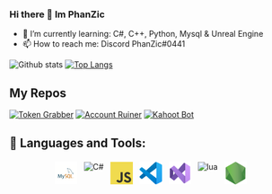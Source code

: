 ### Hi there 👋 Im PhanZic

- 🌱 I’m currently learning: C#, C++, Python, Mysql & Unreal Engine
- 📫 How to reach me: Discord PhanZic#0441

![Github stats](https://github-readme-stats.vercel.app/api?username=PhanZic&theme=tokyonight&show_icons=true&count_private=true)
[![Top Langs](https://github-readme-stats.vercel.app/api/top-langs/?username=PhanZic&theme=tokyonight&layout=compact)](https://github.com/PhanZic/github-readme-stats)

## My Repos 
[![Token Grabber](https://github-readme-stats.vercel.app/api/pin/?username=PhanZic&repo=Discord-Token-Grabber&show_owner=true&theme=tokyonight)](https://github.com/PhanZic/Discord-Token-Grabber)
[![Account Ruiner](https://github-readme-stats.vercel.app/api/pin/?username=PhanZic&repo=Account-Ruiner&show_owner=true&theme=tokyonight)](https://github.com/PhanZic/Account-Ruiner) 
[![Kahoot Bot](https://github-readme-stats.vercel.app/api/pin/?username=PhanZic&repo=Kahoot-Bot&show_owner=true&theme=tokyonight)](https://github.com/PhanZic/Kahoot-Bot)


## 🧰 Languages and Tools:
<p align="center">
<img src="https://raw.githubusercontent.com/github/explore/80688e429a7d4ef2fca1e82350fe8e3517d3494d/topics/mysql/mysql.png" alt="mysql" height="40" style="vertical-align:top; margin:4px">
<img src="https://camo.githubusercontent.com/8d56e87edf99e89bfc457cd62462e0b7aae19e6b197b1df5c542d474d8d76f81/68747470733a2f2f646576656c6f7065722e6665646f726170726f6a6563742e6f72672f7374617469632f6c6f676f2f6373686172702e706e67" alt="C#" height="40" style="vertical-align:top; margin:4px">
<img src="https://raw.githubusercontent.com/github/explore/80688e429a7d4ef2fca1e82350fe8e3517d3494d/topics/javascript/javascript.png" alt="Javascript" height="40" style="vertical-align:top; margin:4px">
<img src="https://raw.githubusercontent.com/github/explore/80688e429a7d4ef2fca1e82350fe8e3517d3494d/topics/visual-studio-code/visual-studio-code.png" alt="VS Code" height="40" style="vertical-align:top; margin:4px">
  <img src="https://raw.githubusercontent.com/github/explore/80688e429a7d4ef2fca1e82350fe8e3517d3494d/topics/visual-studio/visual-studio.png" alt="VS Code" height="40" style="vertical-align:top; margin:4px">
<img src="https://raw.githubusercontent.com/librariesio/pictogram/master/vendor/assets/images/lua/lua.png" alt="lua" height="40" style="vertical-align:top; margin:4px">
<img src="https://raw.githubusercontent.com/github/explore/80688e429a7d4ef2fca1e82350fe8e3517d3494d/topics/nodejs/nodejs.png" alt="nodejs" height="40" style="vertical-align:top; margin:4px;">
</p>
